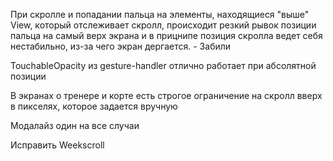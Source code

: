 При скролле и попадании пальца на элементы, находящиеся "выше" View, который отслеживает скролл, происходит резкий рывок позиции пальца на самый верх экрана и в прицнипе позиция скролла ведет себя нестабильно, из-за чего экран дергается. - Забили

TouchableOpacity из gesture-handler отлично работает при абсолятной позиции

В экранах о тренере и корте есть строгое ограничение на скролл вверх в пикселях, которое задается вручную

Модалайз один на все случаи

Исправить Weekscroll
